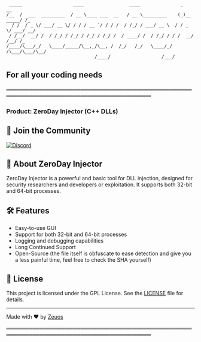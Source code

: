 ```

 _____                   ____                 ____               _           __ 
/__  /  ___  _________  / __ \____ ___  __   / __ \_________    (_)__  _____/ /_
  / /  / _ \/ ___/ __ \/ / / / __ `/ / / /  / /_/ / ___/ __ \  / / _ \/ ___/ __/
 / /__/  __/ /  / /_/ / /_/ / /_/ / /_/ /  / ____/ /  / /_/ / / /  __/ /__/ /_  
/____/\___/_/   \____/_____/\__,_/\__, /  /_/   /_/   \____/_/ /\___/\___/\__/  
                                 /____/                   /___/                 

```
## **For all your coding needs**
═════════════════════════════════════════════════════════════════════════════════════════

### Product: ZeroDay Injector (C++ DLLs)

## 🔗 Join the Community
[![Discord](https://img.shields.io/badge/Discord-Join%20Us-blue?style=for-the-badge&logo=discord)]([https://discord.gg/your-invite-link](https://discord.gg/dwNaDuzWJx))

## 📌 About ZeroDay Injector
ZeroDay Injector is a powerful and basic tool for DLL injection, designed for security researchers and developers or exploitation. It supports both 32-bit and 64-bit processes.

## 🛠️ Features
- Easy-to-use GUI
- Support for both 32-bit and 64-bit processes
- Logging and debugging capabilities
- Long Continued Support
- Open-Source (the file itself is obfuscate to ease detection and give you a less painful time, feel free to check the SHA yourself)

## 📜 License
This project is licensed under the GPL License. See the [LICENSE](LICENSE) file for details.

---

Made with ❤️ by [Zeuos](https://github.com/saladinayubi)

═════════════════════════════════════════════════════════════════════════════════════════
